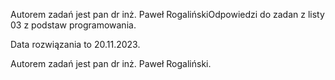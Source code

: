 Autorem zadań jest pan dr inż. Paweł RogalińskiOdpowiedzi do zadan z listy 03 z podstaw programowania.

Data rozwiązania to 20.11.2023.

Autorem zadań jest pan dr inż. Paweł Rogaliński.
